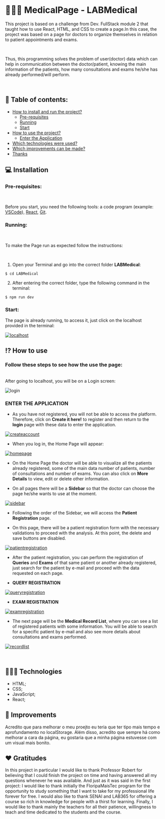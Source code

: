 # 👩🏻‍⚕️ MedicalPage - LABMedical

<p>This project is based on a challenge from Dev. FullStack module 2 that taught how to use React, HTML, and CSS to create a page.In this case, the project was based on a page for doctors to organize themselves in relation to patient appointments and exams.</p>
<br>
<p>Thus, this programming solves the problem of user(doctor) data which can help in communication between the doctor/patient, knowing the main information of the patients, how many consultations and exams he/she has already performed/will perform.</p>
<br>

## 📝 Table of contents:

- [How to install and run the project?](#💻-installation)
  - [Pre-requisites](#pre-requisites)
  - [Running](#running)
  - [Start](#start)
- [How to use the project?](#⁉️-how-to-use)
  - [Enter the Application](#enter-the-application)
- [Which technologies were used?](#👩🏻‍💻-technologies)
- [Which improvements can be made?](#💯-improvements)
- [Thanks](#❤️-gratitudes)

## 💻 Installation

### **Pre-requisites:**
<br>

Before you start, you need the following tools: a code program (example: [VSCode](https://code.visualstudio.com/)), [React](https://vitejs.dev/guide/), [Git](https://github.com/).
<br>

### **Running:**
<br>
<p>To make the Page run as expected follow the instructions:</p>
<br>

1. Open your Terminal and go into the correct folder **LABMedical**:

```
$ cd LABMedical
```

2. After entering the correct folder, type the following command in the terminal: 

```
$ npm run dev
```

### **Start:**

<p>The page is already running, to access it, just click on the localhost provided in the terminal:</p>

[![localhost](https://i.im.ge/2023/08/02/9kMIo1.localhost.png)](https://im.ge/i/9kMIo1)

<p></p>

## ⁉️ How to use
### Follow these steps to see how the use the page:
<br>
After going to localhost, you will be on a Login screen:

![login](https://github.com/AnjaClara/LABMedical/assets/105654178/4c459b85-bece-4ff2-a66d-008c601cb198)

### **ENTER THE APPLICATION**

- As you have not registered, you will not be able to access the platform. Therefore, click on **Create it here!** to register and then return to the **login** page with these data to enter the application.

[![createaccount](https://i.im.ge/2023/08/02/9zMZIf.createaccount.png)](https://im.ge/i/9zMZIf)
 

- When you log in, the Home Page will appear:

[![homepage](https://i.im.ge/2023/08/02/9zTwG8.homepage.png)](https://im.ge/i/9zTwG8)

- On the Home Page the doctor will be able to visualize all the patients already registered, some of the main data 
number of patients, number of consultations and number of exams. You can also click on **More Details** to view, edit or delete other information.

- On all pages there will be a **Sidebar** so that the doctor can choose the page he/she wants to use at the moment.

[![sidebar](https://i.im.ge/2023/08/02/9zT3lq.sidebar.png)](https://im.ge/i/9zT3lq)

- Following the order of the Sidebar, we will access the **Patient Registration** page.

- On this page, there will be a patient registration form with the necessary validations to proceed with the analysis. At this point, the delete and save buttons are disabled.

[![patientregistration](https://i.im.ge/2023/08/02/9zTvex.patientregistration.png)](https://im.ge/i/9zTvex)

- After the patient registration, you can perform the registration of **Queries** and **Exams** of that same patient or another already registered, just search for the patient by e-mail and proceed with the data requested on each page.

- **QUERY REGISTRATION**

[![queryregistration](https://i.im.ge/2023/08/02/9zTBvy.queryregistration.png)](https://im.ge/i/9zTBvy)

- **EXAM REGISTRATION**

[![examregistration](https://i.im.ge/2023/08/02/9zoFD8.examregistration.png)](https://im.ge/i/9zoFD8)

- The next page will be the **Medical Record List**, where you can see a list of registered patients with some information. You will be able to search for a specific patient by e-mail and also see more details about consultations and exams performed.

[![recordlist](https://i.im.ge/2023/08/02/9zoJ9C.recordlist.png)](https://im.ge/i/9zoJ9C)

<br>

## 👩🏻‍💻 Technologies 
- HTML;
- CSS;
- JavaScript;
- React;

## 💯 Improvements

<p>Acredito que para melhorar o meu proejto eu teria que ter tipo mais tempo e aprofundamento no localStorage. Além disso, acredito que sempre há como melhorar a cara da página, eu gostaria que a minha página estuvesse com um visual mais bonito.</p>

## ❤️ Gratitudes

<p>In this project in particular I would like to thank Professor Robert for believing that I could finish the project on time and having answered all my questions whenever he was available. And just as it was said in the first project: I would like to thank initially the FloripaMaisTec program for the opportunity to study something that I want to take for my professional life forever for free. I would also like to thank SENAI and LAB365 for offering a course so rich in knowledge for people with a thirst for learning. Finally, I would like to thank mainly the teachers for all their patience, willingness to teach and time dedicated to the students and the course.</p>
